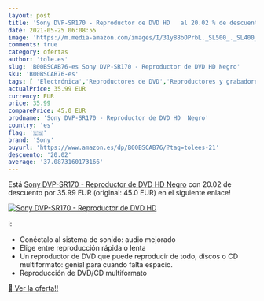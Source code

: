 ```yaml
---
layout: post
title: 'Sony DVP-SR170 - Reproductor de DVD HD   al 20.02 % de descuento'
date: 2021-05-25 06:08:55
image: 'https://m.media-amazon.com/images/I/31y88bOPrbL._SL500_._SL400_.jpg'
comments: true
category: ofertas
author: 'tole.es'
slug: 'B00BSCAB76-es Sony DVP-SR170 - Reproductor de DVD HD Negro'
sku: 'B00BSCAB76-es'
tags: [ 'Electrónica','Reproductores de DVD','Reproductores y grabadores de DVD','TV, vídeo y home cinema','sony', ]
actualPrice: 35.99 EUR
currency: EUR
price: 35.99
comparePrice: 45.0 EUR
prodname: 'Sony DVP-SR170 - Reproductor de DVD HD  Negro'
country: 'es'
flag: '🇪🇸'
brand: 'Sony'
buyurl: 'https://www.amazon.es/dp/B00BSCAB76/?tag=tolees-21'
descuento: '20.02'
average: '37.0873160173166'
---
```


Está [Sony DVP-SR170 - Reproductor de DVD HD  Negro](https://www.amazon.es/dp/B00BSCAB76/?tag=tolees-21) con 20.02 de descuento por 35.99 EUR (original: 45.0 EUR) en el siguiente enlace!

[![Sony DVP-SR170 - Reproductor de DVD HD  ](https://m.media-amazon.com/images/I/31y88bOPrbL._SL500_._SL400_.jpg)](https://www.amazon.es/dp/B00BSCAB76/?tag=tolees-21)

ℹ️:

- Conéctalo al sistema de sonido: audio mejorado
- Elige entre reproducción rápida o lenta
- Un reproductor de DVD que puede reproducir de todo, discos o CD multiformato: genial para cuando falta espacio.
- Reproducción de DVD/CD multiformato

[🛒 Ver la oferta!!](https://www.amazon.es/dp/B00BSCAB76/?tag=tolees-21)
